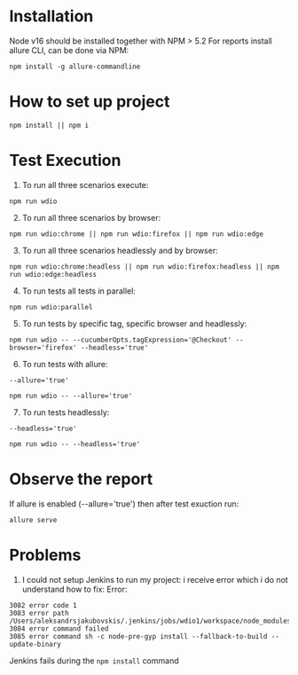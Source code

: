 # Installation 

Node v16 should be installed together with NPM > 5.2
For reports install allure CLI, can be done via NPM:

```
npm install -g allure-commandline
```

# How to set up project

```
npm install || npm i
```

# Test Execution

1. To run all three scenarios execute:

```
npm run wdio
```

2. To run all three scenarios by browser:

```
npm run wdio:chrome || npm run wdio:firefox || npm run wdio:edge
```

3. To run all three scenarios headlessly and by browser:

```
npm run wdio:chrome:headless || npm run wdio:firefox:headless || npm run wdio:edge:headless
```

4. To run tests all tests in parallel:

```
npm run wdio:parallel
```

5. To run tests by specific tag, specific browser and headlessly:

```
npm run wdio -- --cucumberOpts.tagExpression='@Checkout' --browser='firefox' --headless='true'
```

6. To run tests with allure:

```
--allure='true'

npm run wdio -- --allure='true'
```

7. To run tests headlessly:

```
--headless='true'

npm run wdio -- --headless='true'
```

# Observe the report

If allure is enabled (--allure='true') then after test exuction run:

```
allure serve
```

# Problems

1. I could not setup Jenkins to run my project: i receive error which i do not understand how to fix:
Error: 

```
3082 error code 1
3083 error path /Users/aleksandrsjakubovskis/.jenkins/jobs/wdio1/workspace/node_modules/canvas
3084 error command failed
3085 error command sh -c node-pre-gyp install --fallback-to-build --update-binary
```

Jenkins fails during the ```npm install``` command